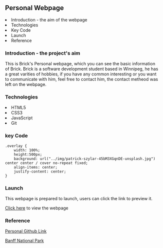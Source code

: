 
<h2>Personal Webpage</h2>

<li>Introduction - the aim of the webpage</li>
<li>Technologies</li>
<li>Key Code</li>
<li>Launch</li>
<li>Reference</li>

<h3>Introduction - the project's aim</h3>
<p>
    This is Brick's Personal webpage, which you can see the basic information of Brick. Brick is a software development student based in Winnipeg, he has a great varities of hobbies, if you have any common interesting or you want to communicate with him, feel free to contact him, the contact metheod was left on the webpage. 
</p>


<h3>Technologies</h3>
<li>HTML5</li>
<li>CSS3</li>
<li>JavaScript</li>
<li>Git</li>

<h3>key Code</h3>

```
.overlay {
    width: 100%;
    height:500px;
    background: url("../img/patrick-szylar-45bM3XGqnDE-unsplash.jpg") center center / cover no-repeat fixed;
    align-items: center;
    justify-content: center;
}
```

<h3>Launch</h3>
<p>This webpage is prepared to launch, users can click the link to preview it.</p>
<a href="https://bricklai.github.io/Personal-Page/index.html">Click here</a> to view the webpage

<h3>Reference</h3>
<p><a href="https://github.com/BrickLai">Personal Github Link</a></p>
<p><a href="https://banffnationalpark.com/">Banff National Park</a></p>
